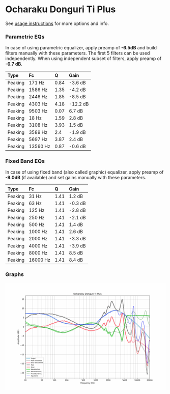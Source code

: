 # Ocharaku Donguri Ti Plus
See [usage instructions](https://github.com/jaakkopasanen/AutoEq#usage) for more options and info.

### Parametric EQs
In case of using parametric equalizer, apply preamp of **-6.5dB** and build filters manually
with these parameters. The first 5 filters can be used independently.
When using independent subset of filters, apply preamp of **-6.7 dB**.

| Type    | Fc       |    Q | Gain     |
|:--------|:---------|:-----|:---------|
| Peaking | 171 Hz   | 0.84 | -3.6 dB  |
| Peaking | 1586 Hz  | 1.35 | -4.2 dB  |
| Peaking | 2446 Hz  | 1.85 | -8.5 dB  |
| Peaking | 4303 Hz  | 4.18 | -12.2 dB |
| Peaking | 9503 Hz  | 0.07 | 6.7 dB   |
| Peaking | 18 Hz    | 1.59 | 2.8 dB   |
| Peaking | 3108 Hz  | 3.93 | 1.5 dB   |
| Peaking | 3589 Hz  | 2.4  | -1.9 dB  |
| Peaking | 5697 Hz  | 3.87 | 2.4 dB   |
| Peaking | 13560 Hz | 0.87 | -0.6 dB  |

### Fixed Band EQs
In case of using fixed band (also called graphic) equalizer, apply preamp of **-9.0dB**
(if available) and set gains manually with these parameters.

| Type    | Fc       |    Q | Gain    |
|:--------|:---------|:-----|:--------|
| Peaking | 31 Hz    | 1.41 | 1.2 dB  |
| Peaking | 63 Hz    | 1.41 | -0.3 dB |
| Peaking | 125 Hz   | 1.41 | -2.8 dB |
| Peaking | 250 Hz   | 1.41 | -2.1 dB |
| Peaking | 500 Hz   | 1.41 | 1.4 dB  |
| Peaking | 1000 Hz  | 1.41 | 2.6 dB  |
| Peaking | 2000 Hz  | 1.41 | -3.3 dB |
| Peaking | 4000 Hz  | 1.41 | -3.9 dB |
| Peaking | 8000 Hz  | 1.41 | 8.5 dB  |
| Peaking | 16000 Hz | 1.41 | 8.4 dB  |

### Graphs
![](./Ocharaku%20Donguri%20Ti%20Plus.png)